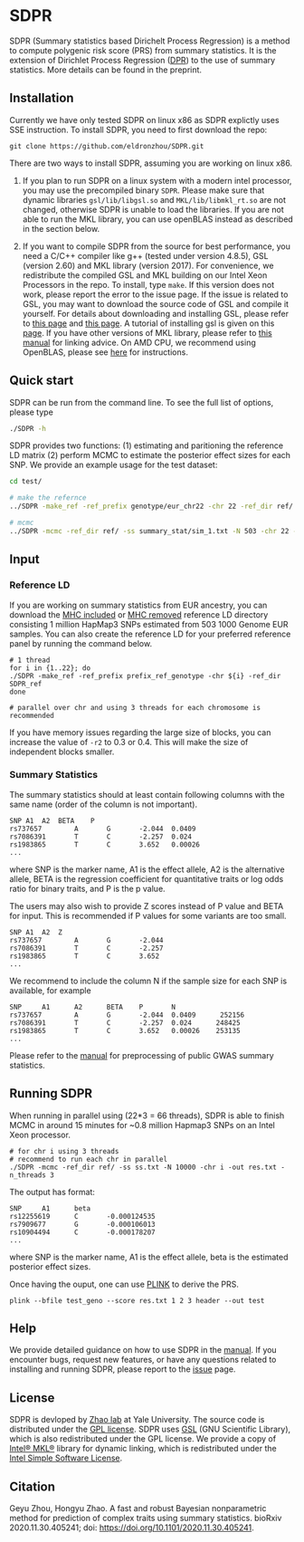 
# SDPR

SDPR (Summary statistics based Dirichelt Process Regression) is a method to compute polygenic risk score (PRS) from summary statistics. It is the extension of Dirichlet Process Regression ([DPR](https://www.ncbi.nlm.nih.gov/pmc/articles/PMC5587666/pdf/41467_2017_Article_470.pdf)) to the use of summary statistics. More details can be found in the preprint.


## Installation

Currently we have only tested SDPR on linux x86 as SDPR explictly uses SSE instruction. To install SDPR, you need to first download the repo:

```
git clone https://github.com/eldronzhou/SDPR.git
```

There are two ways to install SDPR, assuming you are working on linux x86. 

1. If you plan to run SDPR on a linux system with a modern intel processor, you may use the precompiled binary `SDPR`. Please make sure that dynamic libraries `gsl/lib/libgsl.so` and `MKL/lib/libmkl_rt.so` are not changed, otherwise SDPR is unable to load the libraries. If you are not able to run the MKL library, you can use openBLAS instead as described in the section below.

2. If you want to compile SDPR from the source for best performance, you need a C/C++ compiler like g++ (tested under version 4.8.5), GSL (version 2.60) and MKL library (version 2017). For convenience, we redistribute the compiled GSL and MKL building on our Intel Xeon Processors in the repo. To install, type `make`. If this version does not work, please report the error to the issue page. If the issue is related to GSL, you may want to download the source code of GSL and compile it yourself. For details about downloading and installing GSL, please refer to [this page](https://www.gnu.org/software/gsl/) and [this page](https://www.gnu.org/software/gsl/doc/html/usage.html#compiling-and-linking). A tutorial of installing gsl is given on this [page](https://coral.ise.lehigh.edu/jild13/2016/07/11/hello/). If you have other versions of MKL library, please refer to [this manual](https://software.intel.com/content/www/us/en/develop/articles/intel-mkl-link-line-advisor.html) for linking advice. On AMD CPU, we recommend using OpenBLAS, please see [here](https://github.com/eldronzhou/SDPR/issues/3) for instructions.

## Quick start

SDPR can be run from the command line. To see the full list of options, please type

```bash
./SDPR -h
```

SDPR provides two functions: (1) estimating and paritioning the reference LD matrix (2) perform MCMC to estimate the posterior effect sizes for each SNP. We provide an example usage for the test dataset:

```bash
cd test/

# make the refernce
../SDPR -make_ref -ref_prefix genotype/eur_chr22 -chr 22 -ref_dir ref/

# mcmc
../SDPR -mcmc -ref_dir ref/ -ss summary_stat/sim_1.txt -N 503 -chr 22 -out result/SDPR_chr22.txt
```

## Input 

### Reference LD

If you are working on summary statistics from EUR ancestry, you can download the [MHC included](https://drive.google.com/file/d/1BhZdUNG9GfCaeH3m0Ou7yE2Ljvp39-j7/view?usp=sharing) or [MHC removed](https://drive.google.com/file/d/1o-cqLDHfqouribbzlEjfM0ikedQ9H4jc/view?usp=sharing) reference LD directory consisting 1 million HapMap3 SNPs estimated from 503 1000 Genome EUR samples. You can also create the reference LD for your preferred reference panel by running the command below. 

```
# 1 thread 
for i in {1..22}; do
./SDPR -make_ref -ref_prefix prefix_ref_genotype -chr ${i} -ref_dir SDPR_ref 
done

# parallel over chr and using 3 threads for each chromosome is recommended
```

If you have memory issues regarding the large size of blocks, you can increase the value of `-r2` to 0.3 or 0.4. This will make the size of independent blocks smaller. 

### Summary Statistics 

The summary statistics should at least contain following columns with the same name (order of the column is not important).

```
SNP	A1	A2	BETA	P
rs737657        A       G       -2.044  0.0409
rs7086391       T       C       -2.257  0.024
rs1983865       T       C       3.652   0.00026
...
```

where SNP is the marker name, A1 is the effect allele, A2 is the alternative allele, BETA is the regression coefficient for quantitative traits or log odds ratio for binary traits, and P is the p value. 

The users may also wish to provide Z scores instead of P value and BETA for input. This is recommended if P values for some variants are too small.

```
SNP	A1	A2	Z
rs737657        A       G       -2.044  
rs7086391       T       C       -2.257  
rs1983865       T       C       3.652   
...
```

We recommend to include the column N if the sample size for each SNP is available, for example

```
SNP     A1      A2      BETA    P       N
rs737657        A       G       -2.044  0.0409      252156
rs7086391       T       C       -2.257  0.024      248425
rs1983865       T       C       3.652   0.00026    253135
...
```

Please refer to the [manual](http://htmlpreview.github.io/?https://github.com/eldronzhou/SDPR/blob/main/doc/Manual.html) for preprocessing of public GWAS summary statistics.

## Running SDPR

When running in parallel using (22*3 = 66 threads), SDPR is able to finish MCMC in around 15 minutes for ~0.8 million Hapmap3 SNPs on an Intel Xeon processor.

```
# for chr i using 3 threads
# recommend to run each chr in parallel
./SDPR -mcmc -ref_dir ref/ -ss ss.txt -N 10000 -chr i -out res.txt -n_threads 3
```

The output has format:


```
SNP     A1      beta
rs12255619      C       -0.000124535
rs7909677       G       -0.000106013
rs10904494      C       -0.000178207
...
```

where SNP is the marker name, A1 is the effect allele, beta is the estimated posterior effect sizes.

Once having the ouput, one can use [PLINK](https://www.cog-genomics.org/plink/1.9/score) to derive the PRS.

```
plink --bfile test_geno --score res.txt 1 2 3 header --out test
```

## Help

We provide detailed guidance on how to use SDPR in the [manual](http://htmlpreview.github.io/?https://github.com/eldronzhou/SDPR/blob/main/doc/Manual.html). If you encounter bugs, request new features, or have any questions related to installing and running SDPR, please report to the [issue](https://github.com/eldronzhou/SDPR/issues) page. 

## License

SDPR is devloped by [Zhao lab](http://zhaocenter.org) at Yale University. The source code is distributed under the [GPL license](https://github.com/eldronzhou/SDPR/blob/main/LICENSE). SDPR uses [GSL](https://www.gnu.org/software/gsl/) (GNU Scientific Library), which is also redistributed under the GPL license. We provide a copy of [Intel® MKL®](https://software.intel.com/content/www/us/en/develop/tools/math-kernel-library.html) library for dynamic linking, which is redistributed under the [Intel Simple Software License](https://github.com/eldronzhou/SDPR/blob/main/MKL/intel-simplified-software-license.pdf).

## Citation

Geyu Zhou, Hongyu Zhao. A fast and robust Bayesian nonparametric method for prediction of complex traits using summary statistics. bioRxiv 2020.11.30.405241; doi: https://doi.org/10.1101/2020.11.30.405241.



